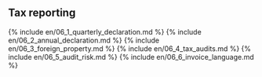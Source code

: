 ## Tax reporting

{% include en/06_1_quarterly_declaration.md %}
{% include en/06_2_annual_declaration.md %}
{% include en/06_3_foreign_property.md %}
{% include en/06_4_tax_audits.md %}
{% include en/06_5_audit_risk.md %}
{% include en/06_6_invoice_language.md %}
